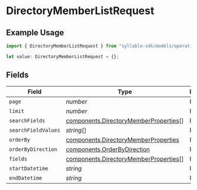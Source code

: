 # DirectoryMemberListRequest

## Example Usage

```typescript
import { DirectoryMemberListRequest } from "syllable-sdk/models/operations";

let value: DirectoryMemberListRequest = {};
```

## Fields

| Field                                                                                          | Type                                                                                           | Required                                                                                       | Description                                                                                    |
| ---------------------------------------------------------------------------------------------- | ---------------------------------------------------------------------------------------------- | ---------------------------------------------------------------------------------------------- | ---------------------------------------------------------------------------------------------- |
| `page`                                                                                         | *number*                                                                                       | FALSE                                                                             | N/A                                                                                            |
| `limit`                                                                                        | *number*                                                                                       | FALSE                                                                             | N/A                                                                                            |
| `searchFields`                                                                                 | [components.DirectoryMemberProperties](../../models/components/directorymemberproperties.md)[] | FALSE                                                                             | N/A                                                                                            |
| `searchFieldValues`                                                                            | *string*[]                                                                                     | FALSE                                                                             | N/A                                                                                            |
| `orderBy`                                                                                      | [components.DirectoryMemberProperties](../../models/components/directorymemberproperties.md)   | FALSE                                                                             | N/A                                                                                            |
| `orderByDirection`                                                                             | [components.OrderByDirection](../../models/components/orderbydirection.md)                     | FALSE                                                                             | N/A                                                                                            |
| `fields`                                                                                       | [components.DirectoryMemberProperties](../../models/components/directorymemberproperties.md)[] | FALSE                                                                             | N/A                                                                                            |
| `startDatetime`                                                                                | *string*                                                                                       | FALSE                                                                             | N/A                                                                                            |
| `endDatetime`                                                                                  | *string*                                                                                       | FALSE                                                                             | N/A                                                                                            |